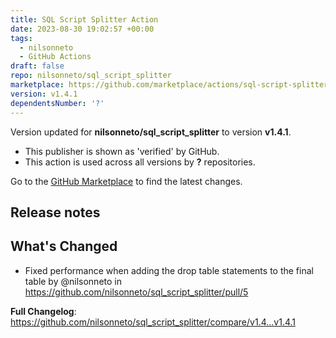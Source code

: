 ```yaml
---
title: SQL Script Splitter Action
date: 2023-08-30 19:02:57 +00:00
tags:
  - nilsonneto
  - GitHub Actions
draft: false
repo: nilsonneto/sql_script_splitter
marketplace: https://github.com/marketplace/actions/sql-script-splitter-action
version: v1.4.1
dependentsNumber: '?'
---
```



Version updated for **nilsonneto/sql_script_splitter** to version **v1.4.1**.
- This publisher is shown as 'verified' by GitHub.
- This action is used across all versions by **?** repositories.

Go to the [GitHub Marketplace](https://github.com/marketplace/actions/sql-script-splitter-action) to find the latest changes.

## Release notes

## What's Changed
* Fixed performance when adding the drop table statements to the final table by @nilsonneto in https://github.com/nilsonneto/sql_script_splitter/pull/5


**Full Changelog**: https://github.com/nilsonneto/sql_script_splitter/compare/v1.4...v1.4.1
